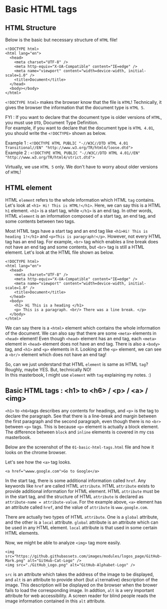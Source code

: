 # Basic HTML tags

## HTML Structure

Below is the basic but necessary structure of `HTML` file!

```
<!DOCTYPE html>
<html lang="en">
  <head>
    <meta charset="UTF-8" />
    <meta http-equiv="X-UA-Compatible" content="IE=edge" />
    <meta name="viewport" content="width=device-width, initial-scale=1.0" />
    <title>Document</title>
  </head>
  <body></body>
</html>
```

`<!DOCTYPE html>` makes the browser know that the file is `HTML`! Technically, it gives the browser the information that the document type is `HTML 5`.

FYI : If you want to declare that the document type is older versions of `HTML`, you must use `DTD`, Document Type Definition.  
For example, if you want to declare that the document type is `HTML 4.01`, you should write the `<!DOCTYPE>` shown as below.

Example 1 : `<!DOCTYPE HTML PUBLIC "-//W3C//DTD HTML 4.01 Transitional//EN" "http://www.w3.org/TR/html4/loose.dtd">`  
Example 2 : `<!DOCTYPE HTML PUBLIC "-//W3C//DTD HTML 4.01//EN" "http://www.w3.org/TR/html4/strict.dtd">`

Virtually, we use `HTML 5` only. We don't have to worry about older versions of `HTML`!

## HTML element

HTML `element` refers to the whole information which HTML `tag` contains. Let's look at `<h1> Hi! This is HTML!</h1>`. Here, we can say this is a HTML `h1` element. `<h1>` is a start tag, while `</h1>` is an end tag. In other words, HTML `element` is an information composed of a start tag, an end tag, and some contents between two tags.

Most HTML tags have a start tag and an end tag like `<h1>Hi! This is heading 1!</h1>` and `<p>This is paragraph!</p>`. However, not every HTML tag has an end tag. For example, `<br>` tag which enables a line break does not have an end tag and some contents, but `<br>` tag is still a HTML element. Let's look at the HTML file shown as below.

```
<!DOCTYPE html>
<html lang="en">
  <head>
    <meta charset="UTF-8" />
    <meta http-equiv="X-UA-Compatible" content="IE=edge" />
    <meta name="viewport" content="width=device-width, initial-scale=1.0" />
    <title>Document</title>
  </head>
  <body>
    <h1> Hi This is a heading </h1>
    <p> This is a paragraph. <br/> There was a line break. </p>
  </body>
</html>
```

We can say there is a `<html>` element which contains the whole information of the document. We can also say that there are some `<meta>` elements in `<head>` element! Even though `<head>` element has an end tag, each `<meta>` element in `<head>` element does not have an end tag. There is also a `<body>` tag, and `<h1>` and `<p>` elements in it. Looking at the `<p>` element, we can see a `<br/>` element which does not have an end tag!

So, can we just understand that HTML `element` is same as HTML `tag`? Roughly, maybe YES. But, technically NO!  
In this masterbook, I might use `element` with `tag` explaining my notes. :)

## Basic HTML tags \: \<h1\> to \<h6\> / \<p\> / \<a\> / \<img\>

`<h1>` to `<h6>`tags describes any contents for headings, and `<p>` is the tag to declare the paragraph. See that there is a line-break and margin between the first paragraph and the second paragraph, even though there is no `<br>` between `<p>` tags. This is because `<p>` element is actually a block element. The difference between `block` and `inline` elements is covered in my css masterbook.

Below are the screenshot of the `01-basic-html-tags.html` file and how it looks on the chrome browser.

Let's see how the `<a>` tag looks.

```
<a href="wwww.google.com">Go to Google</a>
```

In the start tag, there is some additional information called `href`. Any keywords like `href` are called HTML `attribute`. HTML `attribute` exists to provide additional information for HTML element. HTML `attribute` must be in the start tag, and the structure of HTML `attribute` is declared as `attribute-name = attribute-value`. For the example above, `<a>` element has an attribute called `href`, and the value of `attribute` is `www.google.com`.

There are actually two types of HTML `attribute`. One is a `global` attribute, and the other is a `local` attribute. `global` attribute is an attribute which can be used in any HTML element. `local` attribute is that used in some certain HTML elements.

Now, we might be able to analyze `<img>` tag more easily.

```
<img src="https://github.githubassets.com/images/modules/logos_page/GitHub-Mark.png" alt="GitHub-Cat-Logo" />
<img src="./GitHub_Logo.png" alt="GitHub-Alphabet-Logo" />
```

`src` is an attribute which takes the address of the image to be displayed, and `alt` is an attribute to provide short (but `alt`ernative) description of the image. This description will be displayed on the browser when the brower fails to load the corresponding image. In addtion, `alt` is a very important attribute for web accessibility. A screen reader for blind people reads the image information contained in this `alt` attribute.
